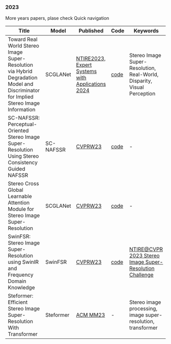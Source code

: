 

### 2023
More years papers, plase check Quick navigation

| Title                  | Model                  | Published                                                    | Code                                                         | Keywords                                                     | 
| ---------------------- | ---------------------- | ------------------------------------------------------------ | ------------------------------------------------------------ | ------------------------------------------------------------ | 
|Toward Real World Stereo Image Super-Resolution via Hybrid Degradation Model and Discriminator for Implied Stereo Image Information        | SCGLANet            | [NTIRE2023, Expert Systems with Applications 2024](https://arxiv.org/pdf/2312.07934v1)            | [code](https://github.com/fzuzyb/SCGLANet)              | Stereo Image Super-Resolution, Real-World, Disparity, Visual Perception      | 
|SC-NAFSSR: Perceptual-Oriented Stereo Image Super-Resolution Using Stereo Consistency Guided NAFSSR        | SC-NAFSSR            | [CVPRW23 ](https://openaccess.thecvf.com/content/CVPR2023W/NTIRE/papers/Qiu_SC-NAFSSR_Perceptual-Oriented_Stereo_Image_Super-Resolution_Using_Stereo_Consistency_Guided_NAFSSR_CVPRW_2023_paper.pdf)            | [code](https://github.com/FVL2020/SC-NAFSSR)              | -      | 
| Stereo Cross Global Learnable Attention Module for Stereo Image Super-Resolution        | SCGLANet           | [CVPRW23 ](https://openaccess.thecvf.com/content/CVPR2023W/NTIRE/papers/Zhou_Stereo_Cross_Global_Learnable_Attention_Module_for_Stereo_Image_Super-Resolution_CVPRW_2023_paper.pdf)            | [code](https://github.com/fzuzyb/SCGLANet)              | -      | 
|  SwinFSR: Stereo Image Super-Resolution using SwinIR and Frequency Domain Knowledge        | SwinFSR           | [CVPRW23 ](https://openaccess.thecvf.com/content/CVPR2023W/NTIRE/papers/Chen_SwinFSR_Stereo_Image_Super-Resolution_Using_SwinIR_and_Frequency_Domain_Knowledge_CVPRW_2023_paper.pdf)            | [code](https://github.com/GoKerrChen/SwinFSR)              | [NTIRE@CVPR 2023 Stereo Image Super-Resolution Challenge](https://github.com/The-Learning-And-Vision-Atelier-LAVA/Stereo-Image-SR/tree/NTIRE2023)       | 
|  Steformer: Efficient Stereo Image Super-Resolution With Transformer        | Steformer           | [ACM MM23 ](https://ieeexplore.ieee.org/stamp/stamp.jsp?tp=&arnumber=10016671)            | -              | Stereo image processing, image super-resolution,  transformer       | 

